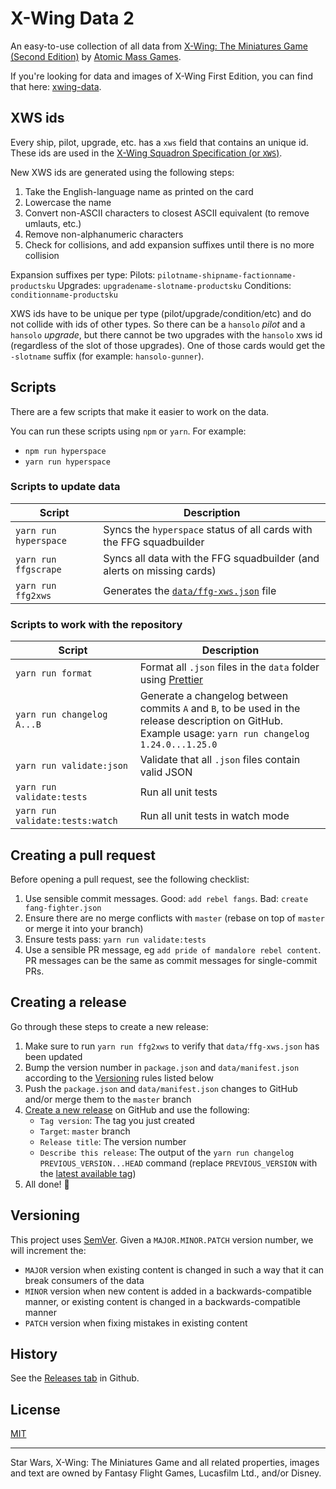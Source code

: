 # X-Wing Data 2

An easy-to-use collection of all data from [X-Wing: The Miniatures Game (Second Edition)](https://www.atomicmassgames.com/xwing-documents) by [Atomic Mass Games](https://www.atomicmassgames.com/).

If you're looking for data and images of X-Wing First Edition, you can find that here: [xwing-data](https://github.com/guidokessels/xwing-data).

## XWS ids

Every ship, pilot, upgrade, etc. has a `xws` field that contains an unique id. These ids are used in the [X-Wing Squadron Specification (or `XWS`)](https://github.com/elistevens/xws-spec/).

New XWS ids are generated using the following steps:

1. Take the English-language name as printed on the card
2. Lowercase the name
3. Convert non-ASCII characters to closest ASCII equivalent (to remove umlauts, etc.)
4. Remove non-alphanumeric characters
5. Check for collisions, and add expansion suffixes until there is no more collision

Expansion suffixes per type:
Pilots: `pilotname-shipname-factionname-productsku`
Upgrades: `upgradename-slotname-productsku`
Conditions: `conditionname-productsku`

XWS ids have to be unique per type (pilot/upgrade/condition/etc) and do not collide with ids of other types. So there can be a `hansolo` _pilot_ and a `hansolo` _upgrade_, but there cannot be two upgrades with the `hansolo` xws id (regardless of the slot of those upgrades). One of those cards would get the `-slotname` suffix (for example: `hansolo-gunner`).

## Scripts

There are a few scripts that make it easier to work on the data.

You can run these scripts using `npm` or `yarn`. For example:

- `npm run hyperspace`
- `yarn run hyperspace`

### Scripts to update data

| Script                | Description                                                                                                         |
| --------------------- | ------------------------------------------------------------------------------------------------------------------- |
| `yarn run hyperspace` | Syncs the `hyperspace` status of all cards with the FFG squadbuilder                                                |
| `yarn run ffgscrape`  | Syncs all data with the FFG squadbuilder (and alerts on missing cards)                                              |
| `yarn run ffg2xws`    | Generates the [`data/ffg-xws.json`](https://github.com/guidokessels/xwing-data2/blob/master/data/ffg-xws.json) file |

### Scripts to work with the repository

| Script                          | Description                                                                                                                                                 |
| ------------------------------- | ----------------------------------------------------------------------------------------------------------------------------------------------------------- |
| `yarn run format`               | Format all `.json` files in the `data` folder using [Prettier](https://prettier.io/)                                                                        |
| `yarn run changelog A...B`      | Generate a changelog between commits `A` and `B`, to be used in the release description on GitHub.<br />Example usage: `yarn run changelog 1.24.0...1.25.0` |
| `yarn run validate:json`        | Validate that all `.json` files contain valid JSON                                                                                                          |
| `yarn run validate:tests`       | Run all unit tests                                                                                                                                          |
| `yarn run validate:tests:watch` | Run all unit tests in watch mode                                                                                                                            |

## Creating a pull request

Before opening a pull request, see the following checklist:

1. Use sensible commit messages. Good: `add rebel fangs`. Bad: `create fang-fighter.json`
1. Ensure there are no merge conflicts with `master` (rebase on top of `master` or merge it into your branch)
1. Ensure tests pass: `yarn run validate:tests`
1. Use a sensible PR message, eg `add pride of mandalore rebel content`. PR messages can be the same as commit messages for single-commit PRs.

## Creating a release

Go through these steps to create a new release:

1. Make sure to run `yarn run ffg2xws` to verify that `data/ffg-xws.json` has been updated
1. Bump the version number in `package.json` and `data/manifest.json` according to the [Versioning](#Versioning) rules listed below
1. Push the `package.json` and `data/manifest.json` changes to GitHub and/or merge them to the `master` branch
1. [Create a new release](https://github.com/guidokessels/xwing-data2/releases/new) on GitHub and use the following:
   - `Tag version`: The tag you just created
   - `Target`: `master` branch
   - `Release title`: The version number
   - `Describe this release`: The output of the `yarn run changelog PREVIOUS_VERSION...HEAD` command (replace `PREVIOUS_VERSION` with the [latest available tag](https://github.com/guidokessels/xwing-data2/tags))
1. All done! :tada:

## Versioning

This project uses [SemVer](http://semver.org/). Given a `MAJOR.MINOR.PATCH` version number, we will increment the:

- `MAJOR` version when existing content is changed in such a way that it can break consumers of the data
- `MINOR` version when new content is added in a backwards-compatible manner, or existing content is changed in a backwards-compatible manner
- `PATCH` version when fixing mistakes in existing content

## History

See the [Releases tab](https://github.com/guidokessels/xwing-data2/releases) in Github.

## License

[MIT](http://guidokessels.mit-license.org/)

---

Star Wars, X-Wing: The Miniatures Game and all related properties, images and text are owned by Fantasy Flight Games, Lucasfilm Ltd., and/or Disney.
